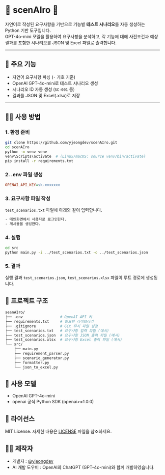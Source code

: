 # 🤖 scenAIro 🤖

자연어로 작성된 요구사항을 기반으로 기능별 **테스트 시나리오**를 자동 생성하는 Python 기반 도구입니다.  
GPT-4o-mini 모델을 활용하여 요구사항을 분석하고, 각 기능에 대해 사전조건과 예상결과를 포함한 시나리오를 JSON 및 Excel 파일로 출력합니다.

---

## 📌 주요 기능
- 자연어 요구사항 파싱 (`-` 기호 기준)
- OpenAI GPT-4o-mini로 테스트 시나리오 생성
- 시나리오 ID 자동 생성 (`SC-001` 등)
- 결과를 JSON 및 Excel(.xlsx)로 저장

---

## 🧑‍💻 사용 방법

### 1. 환경 준비

```bash
git clone https://github.com/yjeongdev/scenAIro.git
cd scenAIro
python -m venv venv
venv\Scripts\activate  # (Linux/macOS: source venv/bin/activate)
pip install -r requirements.txt
```

### 2. .env 파일 생성
```ini
OPENAI_API_KEY=sk-xxxxxxx
```

### 3. 요구사항 파일 작성
`test_scenarios.txt` 파일에 아래와 같이 입력합니다.
```txt
- 메인화면에서 사용자로 로그인한다.
- 게시물을 생성한다. 
```

### 4. 실행
```bash
cd src
python main.py -i ../test_scenarios.txt -o ../test_scenarios.json
```

### 5. 결과
실행 결과 `test_scenarios.json`, `test_scenarios.xlsx` 파일이 루트 경로에 생성됩니다.

## 📁 프로젝트 구조
```bash
seanAIro/
├── .env                 # OpenAI API 키
├── requirements.txt     # 필요한 라이브러리
├── .gitignore           # Git 무시 파일 설정
├── test_scenarios.txt   # 요구사항 입력 파일 (예시)
├── test_scenarios.json  # 요구사항 JSON 출력 파일 (예시)
├── test_scenarios.xlsx  # 요구사항 Excel 출력 파일 (예시)
└── src/
    ├── main.py
    ├── requirement_parser.py
    ├── scenario_generator.py
    ├── formatter.py
    └── json_to_excel.py
```

## 🧠 사용 모델

- OpenAI GPT-4o-mini
- openai 공식 Python SDK (openai>=1.0.0)

## 📝 라이선스
MIT License. 자세한 내용은 [LICENSE](https://mit-license.org/) 파일을 참조하세요.

## 🙋‍♂️ 제작자
- 개발자 : [@yjeongdev](https://github.com/yjeongdev)
- AI 개발 도우미 : OpenAI의 ChatGPT (GPT-4o-mini)와 함께 개발하였습니다.